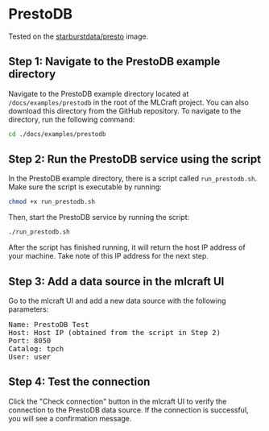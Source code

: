 # PrestoDB

Tested on the [starburstdata/presto](https://hub.docker.com/r/starburstdata/presto) image.

## Step 1: Navigate to the PrestoDB example directory

Navigate to the PrestoDB example directory located at `/docs/examples/prestodb` in the root of the MLCraft project. You can also download this directory from the GitHub repository. To navigate to the directory, run the following command:

```bash
cd ./docs/examples/prestodb
```

## Step 2: Run the PrestoDB service using the script

In the PrestoDB example directory, there is a script called `run_prestodb.sh`. Make sure the script is executable by running:

```bash
chmod +x run_prestodb.sh
```

Then, start the PrestoDB service by running the script:

```bash
./run_prestodb.sh
```

After the script has finished running, it will return the host IP address of your machine. Take note of this IP address for the next step.

## Step 3: Add a data source in the mlcraft UI

Go to the mlcraft UI and add a new data source with the following parameters:

<pre>
Name: PrestoDB Test
Host: Host IP (obtained from the script in Step 2)
Port: 8050
Catalog: tpch
User: user
</pre>

## Step 4: Test the connection
Click the "Check connection" button in the mlcraft UI to verify the connection to the PrestoDB data source. If the connection is successful, you will see a confirmation message.